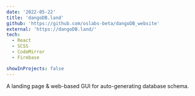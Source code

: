```yaml
---
date: '2022-05-22'
title: 'dangoDB.land'
github: 'https://github.com/oslabs-beta/dangoDB_website'
external: 'https://dangoDB.land/'
tech:
  - React
  - SCSS
  - CodeMirror
  - Firebase

showInProjects: false
---
```


A landing page & web-based GUI for auto-generating database schema.
